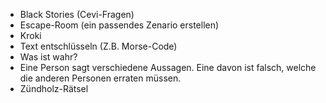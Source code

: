 -   Black Stories (Cevi-Fragen)
-   Escape-Room (ein passendes Zenario erstellen)
-   Kroki
-   Text entschlüsseln (Z.B. Morse-Code)
-   Was ist wahr?
-   Eine Person sagt verschiedene Aussagen. Eine davon ist falsch, welche die anderen Personen erraten müssen.
-   Zündholz-Rätsel